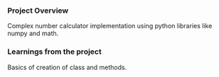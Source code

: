 ### Project Overview

 Complex number calculator implementation using python libraries like numpy and math.


### Learnings from the project

 Basics of creation of class and methods.


